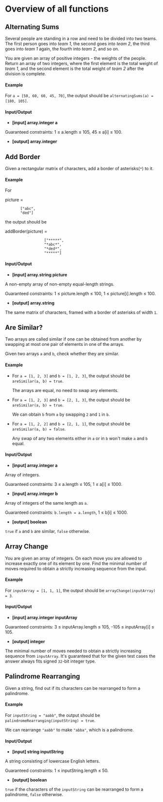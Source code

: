 # Overview of all functions 

## Alternating Sums

Several people are standing in a row and need to be divided into two teams. The first person goes into *team 1*, the second goes into *team 2*, the third goes into *team 1* again, the fourth into *team 2*, and so on.

You are given an array of positive integers - the weights of the people. Return an array of two integers, where the first element is the total weight of *team 1*, and the second element is the total weight of *team 2* after the division is complete.

#### Example

For `a = [50, 60, 60, 45, 70]`, the output should be
`alternatingSums(a) = [180, 105]`.

#### Input/Output

* **[input] array.integer a**

Guaranteed constraints:
1 ≤ a.length ≤ 105,
45 ≤ a[i] ≤ 100.

* **[output] array.integer**

## Add Border

Given a rectangular matrix of characters, add a border of asterisks(`*`) to it.

#### Example

For

picture = 

           ["abc",
           "ded"]
the output should be

addBorder(picture) = 

                      ["*****",
                      "*abc*",
                      "*ded*",
                      "*****"]
#### Input/Output

* **[input] array.string picture**

A non-empty array of non-empty equal-length strings.

Guaranteed constraints:
1 ≤ picture.length ≤ 100,
1 ≤ picture[i].length ≤ 100.

* **[output] array.string**

The same matrix of characters, framed with a border of asterisks of width `1`.

## Are Similar?

Two arrays are called similar if one can be obtained from another by swapping at most one pair of elements in one of the arrays.

Given two arrays `a` and `b`, check whether they are similar.

#### Example

* For `a = [1, 2, 3]` and `b = [1, 2, 3]`, the output should be
  `areSimilar(a, b) = true`.

  The arrays are equal, no need to swap any elements.

* For `a = [1, 2, 3]` and `b = [2, 1, 3]`, the output should be
  `areSimilar(a, b) = true`.

  We can obtain `b` from `a` by swapping `2` and `1` in `b`.

* For `a = [1, 2, 2]` and `b = [2, 1, 1]`, the output should be
  `areSimilar(a, b) = false`.

  Any swap of any two elements either in `a` or in `b` won't make `a` and `b` equal.

#### Input/Output

* **[input] array.integer a**

Array of integers.

Guaranteed constraints:
3 ≤ a.length ≤ 105,
1 ≤ a[i] ≤ 1000.

* **[input] array.integer b**

Array of integers of the same length as `a`.

Guaranteed constraints:
`b.length = a.length`,
1 ≤ b[i] ≤ 1000.

* **[output] boolean**

`true` if `a` and `b` are similar, `false` otherwise.

## Array Change

You are given an array of integers. On each move you are allowed to increase exactly one of its element by one. Find the minimal number of moves required to obtain a strictly increasing sequence from the input.

#### Example

For `inputArray = [1, 1, 1]`, the output should be
`arrayChange(inputArray) = 3`.

#### Input/Output

* **[input] array.integer inputArray**

Guaranteed constraints:
3 ≤ inputArray.length ≤ 105,
-105 ≤ inputArray[i] ≤ 105.

* **[output] integer**

The minimal number of moves needed to obtain a strictly increasing sequence from `inputArray`.
It's guaranteed that for the given test cases the answer always fits signed `32`-bit integer type.

##  Palindrome Rearranging

Given a string, find out if its characters can be rearranged to form a palindrome.

#### Example

For `inputString = "aabb"`, the output should be
`palindromeRearranging(inputString) = true`.

We can rearrange `"aabb"` to make `"abba"`, which is a palindrome.

#### Input/Output

* **[input] string inputString**

A string consisting of lowercase English letters.

Guaranteed constraints:
1 ≤ inputString.length ≤ 50.

* **[output] boolean**

`true` if the characters of the `inputString` can be rearranged to form a palindrome, `false` otherwise.